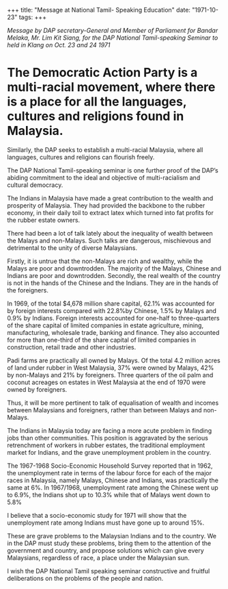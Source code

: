 +++ 
title: "Message at National Tamil- Speaking Education"
date: "1971-10-23"
tags:
+++

_Message by DAP secretary-General and Member of Parliament for Bandar Melaka, Mr. Lim Kit Siang, for the DAP National Tamil-speaking Seminar to held in Klang on Oct. 23 and 24 1971_

# The Democratic Action Party is a multi-racial movement, where there is a place for all the languages, cultures and religions found in Malaysia.

Similarly, the DAP seeks to establish a multi-racial Malaysia, where all languages, cultures and religions can flourish freely.

The DAP National Tamil-speaking seminar is one further proof of the DAP’s abiding commitment to the ideal and objective of multi-racialism and cultural democracy.</u>

The Indians in Malaysia have made a great contribution to the wealth and prosperity of Malaysia. They had provided the backbone to the rubber economy, in their daily toil to extract latex which turned into fat profits for the rubber estate owners.

There had been a lot of talk lately about the inequality of wealth between the Malays and non-Malays. Such talks are dangerous, mischievous and detrimental to the unity of diverse Malaysians.

Firstly, it is untrue that the non-Malays are rich and wealthy, while the Malays are poor and downtrodden. The majority of the Malays, Chinese and Indians are poor and downtrodden.
Secondly, the real wealth of the country is not in the hands of the Chinese and the Indians. They are in the hands of the foreigners.

In 1969, of the total $4,678 million share capital, 62.1% was accounted for by foreign interests compared with 22.8%by Chinese, 1.5% by Malays and 0.9% by Indians. Foreign interests accounted for one-half to three-quarters of the share capital of limited companies in estate agriculture, mining, manufacturing, wholesale trade, banking and finance. They also accounted for more than one-third of the share capital of limited companies in construction, retail trade and other industries. 

Padi farms are practically all owned by Malays. Of the total 4.2 million acres of land under rubber in West Malaysia, 37% were owned by Malays, 42% by non-Malays and 21% by foreigners. Three quarters of the oil palm and coconut acreages on estates in West Malaysia at the end of 1970 were owned by foreigners.

Thus, it will be more pertinent to talk of equalisation of wealth and incomes between Malaysians and foreigners, rather than between Malays and non-Malays.

The Indians in Malaysia today are facing a more acute problem in finding jobs than other communities. This position is aggravated by the serious retrenchment of workers in rubber estates, the traditional employment market for Indians, and the grave unemployment problem in the country. 

The 1967-1968 Socio-Economic Household Survey reported that in 1962, the unemployment rate in terms of the labour force for each of the major races in Malaysia, namely Malays, Chinese and Indians, was practically the same at 6%. In 1967/1968, unemployment rate among the Chinese went up to 6.9%, the Indians shot up to 10.3% while that of Malays went down to 5.8%

I believe that a socio-economic study for 1971 will show that the unemployment rate among Indians must have gone up to around 15%.

These are grave problems to the Malaysian Indians and to the country. We in the DAP must study these problems, bring them to the attention of the government and country, and propose solutions which can give every Malaysians, regardless of race, a place under the Malaysian sun.

I wish the DAP National Tamil speaking seminar constructive and fruitful deliberations on the problems of the people and nation.
 

